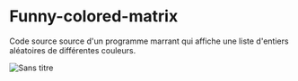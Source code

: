 # Funny-colored-matrix
Code source source d'un programme marrant qui affiche une liste d'entiers aléatoires de différentes couleurs.

![Sans titre](https://user-images.githubusercontent.com/89702597/138938052-31efef1c-cf45-4b5f-afe6-ea8d19573736.png)
